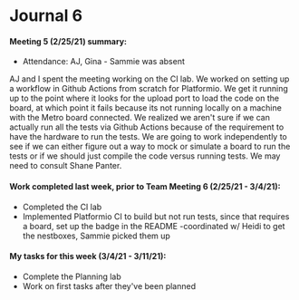 # Journal 6

#### Meeting 5 (2/25/21) summary:

- Attendance: AJ, Gina - Sammie was absent

AJ and I spent the meeting working on the CI lab. We worked on setting up a workflow in Github Actions from scratch for Platformio. We get it running up to the point where it looks for the upload port to load the code on the board, at which point it fails because its not running locally on a machine with the Metro board connected. We realized we aren't sure if we can actually run all the tests via Github Actions because of the requirement to have the hardware to run the tests. We are going to work independently to see if we can either figure out a way to mock or simulate a board to run the tests or if we should just compile the code versus running tests. We may need to consult Shane Panter.

#### Work completed last week, prior to Team Meeting 6 (2/25/21 - 3/4/21):

- Completed the CI lab
- Implemented Platformio CI to build but not run tests, since that requires a board, set up the badge in the README
-coordinated w/ Heidi to get the nestboxes, Sammie picked them up



#### My tasks for this week (3/4/21 - 3/11/21):

- Complete the Planning lab
- Work on first tasks after they've been planned

